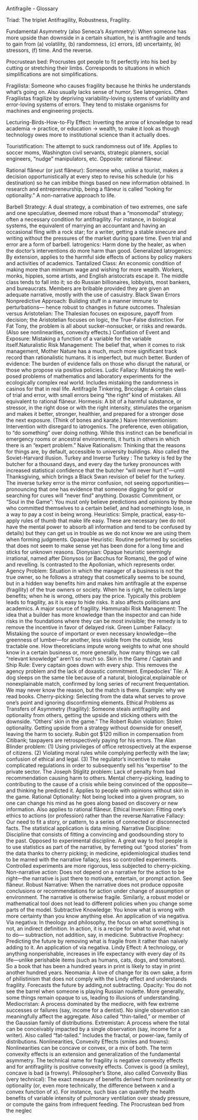 Antifragile - Glossary


Triad: The triplet Antifragility, Robustness, Fragility.

Fundamental Asymmetry (also Seneca’s Asymmetry): When someone has more
upside than downside in a certain situation, he is antifragile and tends to gain from (a)
volatility, (b) randomness, (c) errors, (d) uncertainty, (e) stressors, (f) time. And the
reverse.

Procrustean bed: Procrustes got people to fit perfectly into his bed by cutting or
stretching their limbs. Corresponds to situations in which simplifications are not
simplifications.

Fragilista: Someone who causes fragility because he thinks he understands what’s
going on. Also usually lacks sense of humor. See Iatrogenics. Often Fragilistas
fragilize by depriving variability-loving systems of variability and error-loving
systems of errors. They tend to mistake organisms for machines and engineering
projects.

Lecturing-Birds-How-to-Fly Effect: Inverting the arrow of knowledge to read
academia → practice, or education → wealth, to make it look as though technology
owes more to institutional science than it actually does.

Touristification: The attempt to suck randomness out of life. Applies to soccer moms,
Washington civil servants, strategic planners, social engineers, “nudge” manipulators,
etc. Opposite: rational flâneur.

Rational flâneur (or just flâneur): Someone who, unlike a tourist, makes a decision
opportunistically at every step to revise his schedule (or his destination) so he can
imbibe things based on new information obtained. In research and entrepreneurship,
being a flâneur is called “looking for optionality.” A non-narrative approach to life.

Barbell Strategy: A dual strategy, a combination of two extremes, one safe and one
speculative, deemed more robust than a “monomodal” strategy; often a necessary
condition for antifragility. For instance, in biological systems, the equivalent of
marrying an accountant and having an occasional fling with a rock star; for a writer,
getting a stable sinecure and writing without the pressures of the market during spare
time. Even trial and error are a form of barbell.
Iatrogenics: Harm done by the healer, as when the doctor’s interventions do more
harm than good.
Generalized Iatrogenics: By extension, applies to the harmful side effects of actions
by policy makers and activities of academics.
Tantalized Class: An economic condition of making more than minimum wage and
wishing for more wealth. Workers, monks, hippies, some artists, and English
aristocrats escape it. The middle class tends to fall into it; so do Russian billionaires,
lobbyists, most bankers, and bureaucrats. Members are bribable provided they are
given an adequate narrative, mostly with the use of casuistry.
Black Swan Errors
Nonpredictive Approach: Building stuff in a manner immune to perturbations—
hence robust to changes in future outcomes.
Thalesian versus Aristotelian: The Thalesian focuses on exposure, payoff from
decision; the Aristotelian focuses on logic, the True-False distinction. For Fat
Tony, the problem is all about sucker-nonsucker, or risks and rewards. (Also see
nonlinearities, convexity effects.)
Conflation of Event and Exposure: Mistaking a function of a variable for the
variable itself.Naturalistic Risk Management: The belief that, when it comes to risk management,
Mother Nature has a much, much more significant track record than rationalistic
humans. It is imperfect, but much better.
Burden of evidence: The burden of evidence falls on those who disrupt the natural, or
those who propose via positiva policies.
Ludic Fallacy: Mistaking the well-posed problems of mathematics and laboratory
experiments for the ecologically complex real world. Includes mistaking the
randomness in casinos for that in real life.
Antifragile Tinkering, Bricolage: A certain class of trial and error, with small errors
being “the right” kind of mistakes. All equivalent to rational flâneur.
Hormesis: A bit of a harmful substance, or stressor, in the right dose or with the right
intensity, stimulates the organism and makes it better, stronger, healthier, and prepared
for a stronger dose the next exposure. (Think of bones and karate.)
Naive Interventionism: Intervention with disregard to iatrogenics. The preference,
even obligation, to “do something” over doing nothing. While this instinct can be
beneficial in emergency rooms or ancestral environments, it hurts in others in which
there is an “expert problem.”
Naive Rationalism: Thinking that the reasons for things are, by default, accessible to
university buildings. Also called the Soviet-Harvard illusion.
Turkey and Inverse Turkey : The turkey is fed by the butcher for a thousand days, and
every day the turkey pronounces with increased statistical confidence that the butcher
“will never hurt it”—until Thanksgiving, which brings a Black Swan revision of belief
for the turkey. The inverse turkey error is the mirror confusion, not seeing
opportunities—pronouncing that one has evidence that someone digging for gold or
searching for cures will “never find” anything.
Doxastic Commitment, or “Soul in the Game”: You must only believe predictions
and opinions by those who committed themselves to a certain belief, and had somethingto lose, in a way to pay a cost in being wrong.
Heuristics: Simple, practical, easy-to-apply rules of thumb that make life easy. These
are necessary (we do not have the mental power to absorb all information and tend to
be confused by details) but they can get us in trouble as we do not know we are using
them when forming judgments.
Opaque Heuristic: Routine performed by societies that does not seem to make sense
yet has been done for a long time and sticks for unknown reasons.
Dionysian: Opaque heuristic seemingly irrational, named after Dionysos (or Bacchus
for Romans), the god of wine and revelling. Is contrasted to the Apollonian, which
represents order.
Agency Problem: Situation in which the manager of a business is not the true owner,
so he follows a strategy that cosmetically seems to be sound, but in a hidden way
benefits him and makes him antifragile at the expense (fragility) of the true owners or
society. When he is right, he collects large benefits; when he is wrong, others pay the
price. Typically this problem leads to fragility, as it is easy to hide risks. It also affects
politicians and academics. A major source of fragility.
Hammurabi Risk Management: The idea that a builder has more knowledge than the
inspector and can hide risks in the foundations where they can be most invisible; the
remedy is to remove the incentive in favor of delayed risk.
Green Lumber Fallacy: Mistaking the source of important or even necessary
knowledge—the greenness of lumber—for another, less visible from the outside, less
tractable one. How theoreticians impute wrong weights to what one should know in a
certain business or, more generally, how many things we call “relevant knowledge”
aren’t so much so.
Skin in the Game / Captain and Ship Rule: Every captain goes down with every ship.
This removes the agency problem and the lack of doxastic commitment.
Empedocles’ Tile: A dog sleeps on the same tile because of a natural, biological,explainable or nonexplainable match, confirmed by long series of recurrent
frequentation. We may never know the reason, but the match is there. Example: why we
read books.
Cherry-picking: Selecting from the data what serves to prove one’s point and ignoring
disconfirming elements.
Ethical Problems as Transfers of Asymmetry (fragility): Someone steals
antifragility and optionality from others, getting the upside and sticking others with the
downside. “Others’ skin in the game.”
The Robert Rubin violation: Stolen optionality. Getting upside from a strategy
without downside for oneself, leaving the harm to society. Rubin got $120 million
in compensation from Citibank; taxpayers are retrospectively paying for his
errors.
The Alan Blinder problem: (1) Using privileges of office retrospectively at the
expense of citizens. (2) Violating moral rules while complying perfectly with the
law; confusion of ethical and legal. (3) The regulator’s incentive to make
complicated regulations in order to subsequently sell his “expertise” to the private
sector.
The Joseph Stiglitz problem: Lack of penalty from bad recommendation causing
harm to others. Mental cherry-picking, leading to contributing to the cause of a
crisis while being convinced of the opposite—and thinking he predicted it.
Applies to people with opinions without skin in the game.
Rational Optionality: Not being locked into a given program, so one can change his
mind as he goes along based on discovery or new information. Also applies to rational
flâneur.
Ethical Inversion: Fitting one’s ethics to actions (or profession) rather than the
reverse.Narrative Fallacy: Our need to fit a story, or pattern, to a series of connected or
disconnected facts. The statistical application is data mining.
Narrative Discipline: Discipline that consists of fitting a convincing and goodsounding story to the past. Opposed to experimental discipline. A great way to fool
people is to use statistics as part of the narrative, by ferreting out “good stories” from
the data thanks to cherry picking; in medicine, epidemiological studies tend to be
marred with the narrative fallacy, less so controlled experiments. Controlled
experiments are more rigorous, less subjected to cherry-picking.
Non-narrative action: Does not depend on a narrative for the action to be right—the
narrative is just there to motivate, entertain, or prompt action. See flâneur.
Robust Narrative: When the narrative does not produce opposite conclusions or
recommendations for action under change of assumption or environment. The narrative
is otherwise fragile. Similarly, a robust model or mathematical tool does not lead to
different policies when you change some parts of the model.
Subtractive Knowledge: You know what is wrong with more certainty than you know
anything else. An application of via negativa.
Via negativa: In theology and philosophy, the focus on what something is not, an
indirect definition. In action, it is a recipe for what to avoid, what not to do—
subtraction, not addition, say, in medicine.
Subtractive Prophecy: Predicting the future by removing what is fragile from it rather
than naively adding to it. An application of via negativa.
Lindy Effect: A technology, or anything nonperishable, increases in life expectancy
with every day of its life—unlike perishable items (such as humans, cats, dogs, and
tomatoes). So a book that has been a hundred years in print is likely to stay in print
another hundred years.
Neomania: A love of change for its own sake, a form of philistinism that does not
comply with the Lindy effect and understands fragility. Forecasts the future by adding,not subtracting.
Opacity: You do not see the barrel when someone is playing Russian roulette. More
generally, some things remain opaque to us, leading to illusions of understanding.
Mediocristan: A process dominated by the mediocre, with few extreme successes or
failures (say, income for a dentist). No single observation can meaningfully affect the
aggregate. Also called “thin-tailed,” or member of the Gaussian family of distributions.
Extremistan: A process where the total can be conceivably impacted by a single
observation (say, income for a writer). Also called “fat-tailed.” Includes the fractal, or
power-law, family of distributions.
Nonlinearities, Convexity Effects (smiles and frowns): Nonlinearities can be
concave or convex, or a mix of both. The term convexity effects is an extension and
generalization of the fundamental asymmetry. The technical name for fragility is
negative convexity effects and for antifragility is positive convexity effects. Convex is
good (a smiley), concave is bad (a frowny).
Philosopher’s Stone, also called Convexity Bias (very technical): The exact measure
of benefits derived from nonlinearity or optionality (or, even more technically, the
difference between x and a convex function of x). For instance, such bias can quantify
the health benefits of variable intensity of pulmonary ventilation over steady pressure,
or compute the gains from infrequent feeding. The Procrustean bed from the neglec